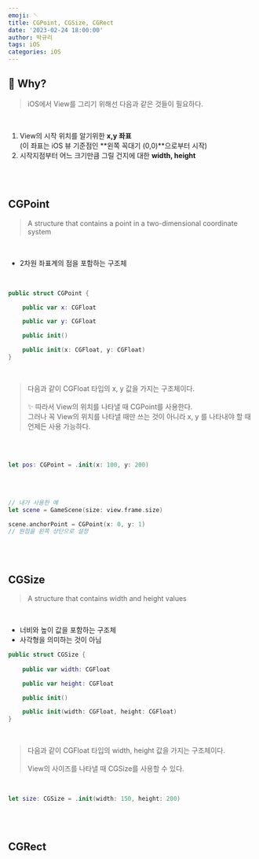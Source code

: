 ```yaml
---
emoji: 🪡
title: CGPoint, CGSize, CGRect
date: '2023-02-24 18:00:00'
author: 박규리
tags: iOS
categories: iOS
---
```


## 🧠 Why?

> iOS에서 View를 그리기 위해선 다음과 같은 것들이 필요하다.

</br>

1. View의 시작 위치를 알기위한 **x,y 좌표** </br>
(이 좌표는 iOS 뷰 기준점인 **왼쪽 꼭대기 (0,0)**으로부터 시작) </br>
2. 시작지점부터 어느 크기만큼 그릴 건지에 대한 **width, height** </br>

</br>
</br>

## CGPoint

> A structure that contains a point in a two-dimensional coordinate system

</br>

* 2차원 좌표계의 점을 포함하는 구조체

</br>

```swift
public struct CGPoint {

    public var x: CGFloat

    public var y: CGFloat

    public init()

    public init(x: CGFloat, y: CGFloat)
}
```
</br>

> 다음과 같이 CGFloat 타입의 x, y 값을 가지는 구조체이다.
> </br>
> </br>
> ✨ 따라서 View의 위치를 나타낼 때 CGPoint를 사용한다.</br>
> 그러나 꼭 View의 위치를 나타낼 때만 쓰는  것이 아니라 x, y 를 나타내야 할 때 언제든 사용 가능하다.

</br>
</br>

```swift
let pos: CGPoint = .init(x: 100, y: 200)
```

</br>
</br>

```swift
// 내가 사용한 예
let scene = GameScene(size: view.frame.size)

scene.anchorPoint = CGPoint(x: 0, y: 1)
// 원점을 왼쪽 상단으로 설정
```

</br>
</br>

## CGSize

> A structure that contains width and height values

</br>

* 너비와 높이 값을 포함하는 구조체
* 사각형을 의미하는 것이 아님

```swift
public struct CGSize {
    
    public var width: CGFloat

    public var height: CGFloat

    public init()

    public init(width: CGFloat, height: CGFloat)
}
```

</br>

> 다음과 같이 CGFloat 타입의 width, height 값을 가지는 구조체이다.
> </br>
> </br>
> View의 사이즈를 나타낼 때 CGSize를 사용할 수 있다.</br>

</br>

```swift
let size: CGSize = .init(width: 150, height: 200)
```

</br>
</br>

## CGRect




</br>
</br>

```toc
```